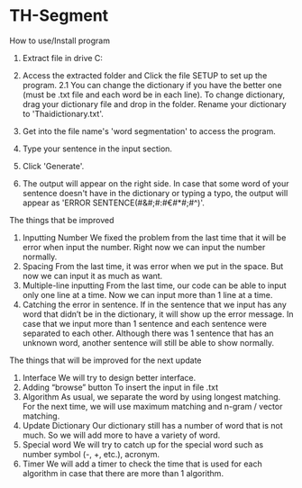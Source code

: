 # TH-Segment

How to use/Install program
1. Extract file in drive C:

2. Access the extracted folder and Click the file SETUP to set up the program.
2.1 You can change the dictionary if you have the better one (must be .txt file and each word be in each line). To change dictionary, drag your dictionary file and drop in the folder. Rename your dictionary to 'Thaidictionary.txt'.

3. Get into the file name's 'word segmentation' to access the program.

4. Type your sentence in the input section.

5. Click 'Generate'.

6. The output will appear on the right side. In case that some word of your sentence doesn't have in the dictionary or typing a typo, the output will appear as 'ERROR SENTENCE(#&#;#:#€#*#;#^)'.


The things that be improved
1. Inputting Number
	We fixed the problem from the last time that it will be error when input the number. Right now we can input the number normally.
2. Spacing
	From the last time, it was error when we put in the space. But now we can input it as much as want.
3. Multiple-line inputting
	From the last time, our code can be able to input only one line at a time. Now we can input more than 1 line at a time.
4. Catching the error in sentence.
	If in the sentence that we input has any word that didn’t be in the dictionary, it will show up the error message.
	In case that we input more than 1 sentence and each sentence were separated to each other. Although there was 1 sentence that has an unknown word, another sentence will still be able to show normally.



The things that will be improved for the next update
1. Interface
	We will try to design better interface.
2. Adding “browse” button
	To insert the input in file .txt
3. Algorithm
	As usual, we separate the word by using longest matching. For the next time, we will use maximum matching and n-gram / vector matching.
4. Update Dictionary
	Our dictionary still has a number of word that is not much. So we will add more to have a variety of word.
5. Special word
	We will try to catch up for the special word such as number symbol (-, +, etc.), acronym.
6. Timer
	We will add a timer to check the time that is used for each algorithm in case that there are more than 1 algorithm.
